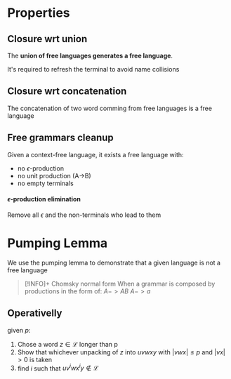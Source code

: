 # Properties
## Closure wrt union
The **union of free languages generates a free language**.

It's required to refresh the terminal to avoid name collisions
## Closure wrt concatenation
The concatenation of two word comming from free languages is a free language

## Free grammars cleanup
Given a context-free language, it exists a free language with:
- no $\epsilon$-production
- no unit production (A->B)
- no empty terminals
#### $\epsilon$-production elimination
Remove all $\epsilon$ and the non-terminals who lead to them

# Pumping Lemma
We use the pumping lemma to demonstrate that a given language is not a free language

> [!INFO]+ Chomsky normal form
> When a grammar is  composed by productions in the form of:
> $A->AB$
> $A->a$

## Operativelly
given $p$:
1. Chose a word $z\in\mathcal{L}$ longer than p
2. Show that whichever unpacking of $z$ into $uvwxy$ with $|vwx|\leq p$ and $|vx|>0$  is taken
3. find $i$ such that $uv^{i}wx^{i}y\notin\mathcal{L}$ 